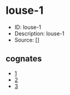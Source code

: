 # louse-1

* ID: louse-1 
* Description: louse-1 
* Source: [] 



## cognates
* <a href='/data/cognates/1'>1</a>
* <a href='/data/cognates/2'>2</a>
* <a href='/data/cognates/3'>3</a>